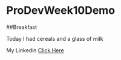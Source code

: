 # ProDevWeek10Demo

##Breakfast

Today I had cereals and a glass of milk

My Linkedin [Click Here](https://www.linkedin.com/in/pablo-cano-san-roman/)
